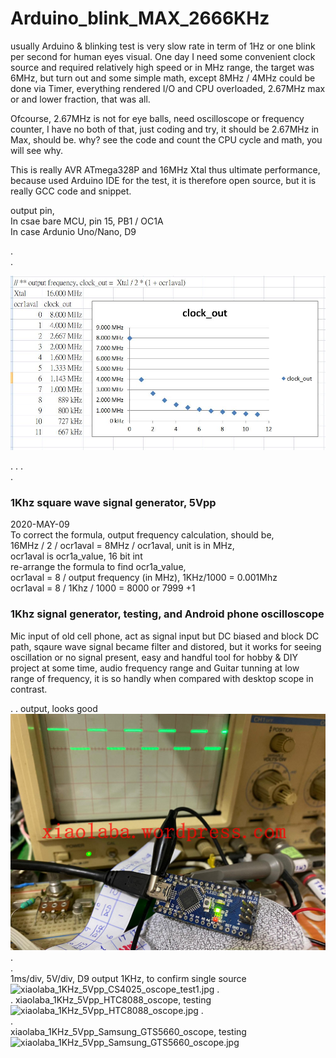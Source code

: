 # Arduino_blink_MAX_2666KHz

usually Arduino & blinking test is very slow rate in term of 1Hz or one blink per second for human eyes visual. One day I need some convenient clock source and required relatively high speed or in MHz range, the target was 6MHz, but turn out and some simple math, except 8MHz / 4MHz could be done via Timer, everything rendered I/O and CPU overloaded, 2.67MHz max or and lower fraction, that was all.

Ofcourse, 2.67MHz is not for eye balls, need oscilloscope or frequency counter, I have no both of that, just coding and try, it should be 2.67MHz in Max, should be. why? see the code and count the CPU cycle and math, you will see why.

This is really AVR ATmega328P and 16MHz Xtal thus ultimate performance, because used Arduino IDE for the test, it is therefore open source, but it is really GCC code and snippet.  

output pin,  
In csae bare MCU, pin 15, PB1 / OC1A  
In case Ardunio Uno/Nano, D9  

 .  
 .  
 


![/8MHz/AVR_1MHZ_clock.JPG](/8MHz/AVR_1MHZ_clock.JPG)  

.
. 
.  
.  
  
### 1Khz square wave signal generator, 5Vpp  
2020-MAY-09  
To correct the formula, output frequency calculation, should be,   
16MHz / 2 / ocr1aval = 8MHz / ocr1aval, unit is in MHz,  
ocr1aval is ocr1a_value, 16 bit int  
re-arrange the formula to find ocr1a_value,  
ocr1aval = 8 / output frequency (in MHz), 1KHz/1000 = 0.001Mhz  
ocr1aval = 8 / 1Khz / 1000 = 8000 or 7999 +1  
  
  
    
### 1Khz signal generator, testing, and Android phone oscilloscope  
Mic input of old cell phone, act as signal input but DC biased and block DC path, sqaure wave signal became filter and distored, but it works for seeing oscillation or no signal present, easy and handful tool for hobby & DIY project at some time, audio frequency range and Guitar tunning at low range of frequency, it is so handly when compared with desktop scope in contrast.

.
.
output, looks good  
![/1KHz/xiaolaba_1KHz_5Vpp_CS4025_oscope_test.jpg](/1KHz/xiaolaba_1KHz_5Vpp_CS4025_oscope_test.jpg)
.  
.  
1ms/div, 5V/div, D9 output 1KHz, to confirm single source 
![xiaolaba_1KHz_5Vpp_CS4025_oscope_test1.jpg](xiaolaba_1KHz_5Vpp_CS4025_oscope_test1.jpg)
.  
.
xiaolaba_1KHz_5Vpp_HTC8088_oscope, testing
![xiaolaba_1KHz_5Vpp_HTC8088_oscope.jpg](xiaolaba_1KHz_5Vpp_HTC8088_oscope.jpg)
.  
.  
xiaolaba_1KHz_5Vpp_Samsung_GTS5660_oscope, testing
![xiaolaba_1KHz_5Vpp_Samsung_GTS5660_oscope.jpg](xiaolaba_1KHz_5Vpp_Samsung_GTS5660_oscope.jpg)

